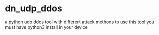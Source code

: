 # dn_udp_ddos
a python udp ddos tool with different  attack methods 
to use this tool you must have python3 install in your device 
